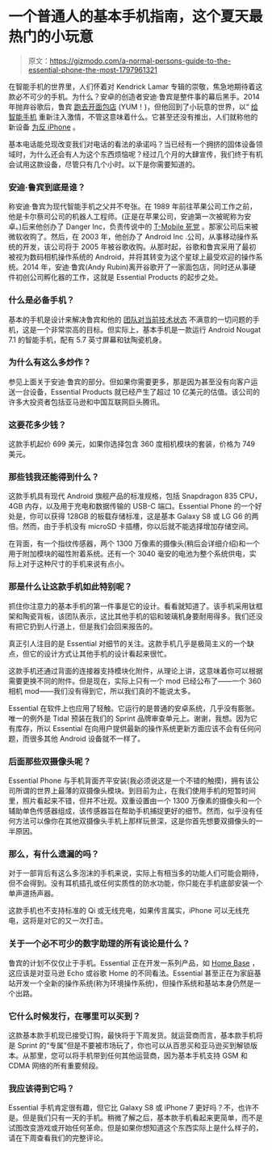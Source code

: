 # 一个普通人的基本手机指南，这个夏天最热门的小玩意

> 原文：<https://gizmodo.com/a-normal-persons-guide-to-the-essential-phone-the-most-1797961321>

在智能手机的世界里，人们怀着对 Kendrick Lamar 专辑的崇敬，焦急地期待着这款必不可少的手机。为什么？安卓的创造者安迪·鲁宾是整件事的幕后黑手。2014 年抛弃谷歌后，鲁宾 [跑去开面包店](https://www.yelp.com/biz/voyageur-du-temps-los-altos) (YUM！)，但他回到了小玩意的世界，以“ [给智能手机](https://www.essential.com/blog/why-I-started-essential) 重新注入激情，不管这意味着什么。它甚至还没有推出，人们就称他的新设备 [为反 iPhone](http://gizmodo.com/preview/essential-phone-a-normal-persons-guide-to-the-most-hyp-1797961321?rev=1503022930531) 。



基本电话能兑现改变我们对电话的看法的承诺吗？当已经有一个拥挤的固体设备领域时，为什么还会有人为这个东西烦恼呢？经过几个月的大肆宣传，我们终于有机会试用这款设备，尽管只有几个小时。以下是你需要知道的。

### 安迪·鲁宾到底是谁？

称安迪·鲁宾为现代智能手机之父并不夸张。在 1989 年前往苹果公司工作之前，他是卡尔蔡司公司的机器人工程师。(正是在苹果公司，安迪第一次被昵称为安卓。)后来他创办了 Danger Inc，负责传说中的 [T-Mobile 死党](http://gizmodo.com/the-sidekick-gets-kicked-to-the-curb-5577721) 。那家公司后来被微软收购了。然后，在 2003 年，他创办了 Android Inc .公司，从事移动操作系统的开发，该公司将于 2005 年被谷歌收购。从那时起，谷歌和鲁宾采用了最初被视为数码相机操作系统的 Android，并将其转变为这个星球上最受欢迎的操作系统。2014 年，安迪·鲁宾(Andy Rubin)离开谷歌开了一家面包店，同时还从事硬件初创公司孵化器的工作，这就是 Essential Products 的起步之处。

### **什么是必备手机？**

基本的手机是设计来解决鲁宾和他的 [团队对当前技术状态](https://www.essential.com/blog/why-I-started-essential) 不满意的一切问题的手机，这是一个非常崇高的目标。但实际上，基本手机是一款运行 Android Nougat 7.1 的智能手机，配有 5.7 英寸屏幕和钛陶瓷机身。

### **为什么有这么多炒作？**

参见上面关于安迪·鲁宾的部分。但如果你需要更多，那是因为甚至没有向客户运送一台设备，Essential Products 就已经产生了超过 10 亿美元的估值。该公司的许多大投资者包括亚马逊和中国互联网巨头腾讯。

### 这要花多少钱？

这款手机起价 699 美元，如果你选择包含 360 度相机模块的套装，价格为 749 美元。

### 那些钱我还能得到什么？

这款手机具有现代 Android 旗舰产品的标准规格，包括 Snapdragon 835 CPU，4GB 内存，以及用于充电和数据传输的 USB-C 端口。Essential Phone 的一个好处是，你可以获得 128GB 的板载存储标准，这是基本 Galaxy S8 或 LG G6 的两倍。然而，由于手机没有 microSD 卡插槽，你以后就不能选择增加存储空间。

在背面，有一个指纹传感器，两个 1300 万像素的摄像头(稍后会详细介绍)和一个用于附加模块的磁性附着系统。还有一个 3040 毫安的电池为整个系统供电，实际上对于这种尺寸的手机来说有点小。

### 那是什么让这款手机如此特别呢？

抓住你注意力的基本手机的第一件事是它的设计。看看就知道了。该手机采用钛框架和陶瓷背板，该团队表示，这比其他手机的铝和玻璃机身要耐用得多。我们还没有把它扔到人行道上，但是我们会回来报告的。

真正引人注目的是 Essential 对细节的关注。这款手机几乎是极简主义的一个缺点，但它的设计方式让其他手机的设计看起来很忙。

这款手机还通过背面的连接器支持模块化附件，从理论上讲，这意味着你可以根据需要更换不同的附件。但是现在，实际上只有一个 mod 已经公布了——一个 360 相机 mod——我们没有得到它，所以我们真的不能说太多。

Essential 在软件上也应用了轻触。它运行的是普通的安卓系统，几乎没有膨胀。唯一的例外是 Tidal 预装在我们的 Sprint 品牌审查单元上。谢谢，我想。因为它有库存，所以 Essential 在向用户提供最新的操作系统更新方面应该不会有任何问题，而很多其他 Android 设备就不一样了。

### 后面那些双摄像头呢？

Essential Phone 与手机背面齐平安装(我必须说这是一个不错的触摸)，拥有该公司所谓的世界上最薄的双摄像头模块。到目前为止，在我们使用手机的短暂时间里，照片看起来不错，但并不壮观。双重设置由一个 1300 万像素的摄像头和一个辅助单色传感器组成，该传感器旨在帮助手机捕捉更好的细节。然而，似乎没有任何方法可以像你在其他双摄像头手机上那样玩景深，这是你首先想要双摄像头的一半原因。

### 那么，有什么遗漏的吗？

对于一部背后有这么多泡沫的手机来说，实际上有相当多的功能人们可能会期待，但不会得到。没有耳机插孔或任何实质性的防水功能，你只能在手机底部安装一个单声道扬声器。

这款手机也不支持标准的 Qi 或无线充电，如果传言属实，iPhone 可以无线充电，这将是对它的又一次打击。

### 关于一个必不可少的数字助理的所有谈论是什么？

鲁宾的计划不仅仅止于手机。Essential 正在开发一系列产品，如 [Home Base](https://www.essential.com/home) ，这应该是对亚马逊 Echo 或谷歌 Home 的不同看法。Essential 甚至正在为家庭基站开发一个全新的操作系统(称为环境操作系统)，但操作系统和基站本身仍然是一个出路。

### 它什么时候发行，在哪里可以买到？

这款基本款手机现已接受订购，最快将于下周发货。就运营商而言，基本款手机将是 Sprint 的“专属”但是不要被市场玩了，你也可以从百思买和亚马逊买到解锁版本。从那里，您可以将手机带到任何其他运营商，因为基本手机支持 GSM 和 CDMA 网络的所有重要频段。

### 我应该得到它吗？

Essential 手机肯定很有趣，但它比 Galaxy S8 或 iPhone 7 更好吗？不，也许不是。但是我们只有一天的手机。稍微了解之后，基本款手机看起来更简单，而不是试图改变游戏或开始任何革命。但是如果你想知道这个东西实际上是什么样子的，请在下周查看我们的完整评论。